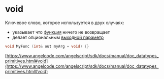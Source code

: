 # void

Ключевое слово, которое используется в двух случаях:
- указывает что [функция](https://xgm.guru/p/ij/angelscript-function#void) ничего не возвращает
- делает опциональным [выходной параметр](https://xgm.guru/p/ij/angelscript-function#out)

```c++
void MyFunc (int& out myArg = void) {}
```

[https://www.angelcode.com/angelscript/sdk/docs/manual/doc_datatypes_primitives.html#void](https://www.angelcode.com/angelscript/sdk/docs/manual/doc_datatypes_primitives.html#void)

